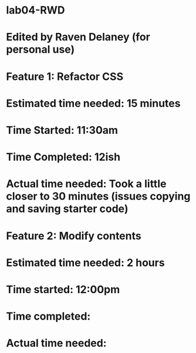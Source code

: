 # lab04-RWD

# Edited by Raven Delaney (for personal use)

# Feature 1: Refactor CSS
# Estimated time needed: 15 minutes
# Time Started: 11:30am
# Time Completed: 12ish
# Actual time needed: Took a little closer to 30 minutes (issues copying and saving starter code)

# Feature 2: Modify contents
# Estimated time needed: 2 hours
# Time started: 12:00pm
# Time completed:
# Actual time needed: